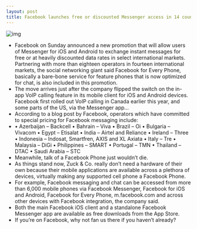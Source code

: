 ```yaml
---
layout: post
title: Facebook launches free or discounted Messenger access in 14 countries
---
```

![img](http://media.idownloadblog.com/wp-content/uploads/2013/01/Facebook-Messenger-voice-calling-teaser-001.jpg)
* Facebook on Sunday announced a new promotion that will allow users of Messenger for iOS and Android to exchange instant messages for free or at heavily discounted data rates in select international markets. Partnering with more than eighteen operators in fourteen international markets, the social networking giant said Facebook for Every Phone, basically a bare-bone service for feature phones that is now optimized for chat, is also included in this promotion.
* The move arrives just after the company flipped the switch on the in-app VoIP calling feature in its mobile client for iOS and Android devices. Facebook first rolled out VoIP calling in Canada earlier this year, and some parts of the US, via the Messenger app…
* According to a blog post by Facebook, operators which have committed to special pricing for Facebook messaging include:
* • Azerbaijan – Backcell • Bahrain – Viva • Brazil – Oi • Bulgaria – Vivacom • Egypt – Etisalat • India – Airtel and Reliance • Ireland – Three • Indonesia – Indosat, Smartfren, AXIS and XL Axiata • Italy – Tre • Malaysia – DiGi • Philippines – SMART • Portugal – TMN • Thailand – DTAC • Saudi Arabia – STC
* Meanwhile, talk of a Facebook Phone just wouldn’t die.
* As things stand now, Zuck & Co. really don’t need a hardware of their own because their mobile applications are available across a plethora of devices, virtually making any supported cell phone a Facebook Phone.
* For example, Facebook messaging and chat can be accessed from more than 6,000 mobile phones via Facebook Messenger, Facebook for iOS and Android, Facebook for Every Phone, m.facebook.com and across other devices with Facebook integration, the company said.
* Both the main Facebook iOS client and a standalone Facebook Messenger app are available as free downloads from the App Store.
* If you’re on Facebook, why not fan us there if you haven’t already?


